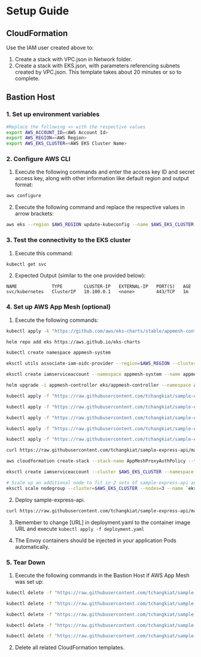 # Setup Guide

## CloudFormation

Use the IAM user created above to:

1. Create a stack with VPC.json in Network folder.
2. Create a stack with EKS.json, with parameters referencing subnets created by VPC.json. This template takes about 20 minutes or so to complete.

## Bastion Host

### 1. Set up environment variables

```bash
#Replace the following <> with the respective values
export AWS_ACCOUNT_ID=<AWS Account Id>
export AWS_REGION=<AWS Region>
export AWS_EKS_CLUSTER=<AWS EKS Cluster Name>
```

### 2. Configure AWS CLI

1. Execute the following commands and enter the access key ID and secret access key, along with other information like default region and output format:

```bash
aws configure
```

2. Execute the following command and replace the respective values in arrow brackets:

```bash
aws eks --region $AWS_REGION update-kubeconfig --name $AWS_EKS_CLUSTER
```

### 3. Test the connectivity to the EKS cluster

1. Execute this command:

```bash
kubectl get svc
```

2. Expected Output (similar to the one provided below):

```
NAME             TYPE        CLUSTER-IP   EXTERNAL-IP   PORT(S)   AGE
svc/kubernetes   ClusterIP   10.100.0.1   <none>        443/TCP   1m
```

### 4. Set up AWS App Mesh (optional)

1. Execute the following commands:

```bash
kubectl apply -k "https://github.com/aws/eks-charts/stable/appmesh-controller/crds?ref=master"

helm repo add eks https://aws.github.io/eks-charts

kubectl create namespace appmesh-system

eksctl utils associate-iam-oidc-provider --region=$AWS_REGION --cluster=$AWS_EKS_CLUSTER --approve

eksctl create iamserviceaccount --namespace appmesh-system --name appmesh-controller --attach-policy-arn arn:aws:iam::aws:policy/AWSCloudMapFullAccess,arn:aws:iam::aws:policy/AWSAppMeshFullAccess,arn:aws:iam::aws:policy/AWSXRayDaemonWriteAccess --cluster $AWS_EKS_CLUSTER --approve

helm upgrade -i appmesh-controller eks/appmesh-controller --namespace appmesh-system --set region=$AWS_REGION --set serviceAccount.create=false --set serviceAccount.name=appmesh-controller

kubectl apply -f "https://raw.githubusercontent.com/tchangkiat/sample-express-api/master/k8s/eks/appmesh-namespace.yaml"

kubectl apply -f "https://raw.githubusercontent.com/tchangkiat/sample-express-api/master/k8s/eks/appmesh.yaml"

kubectl apply -f "https://raw.githubusercontent.com/tchangkiat/sample-express-api/master/k8s/eks/appmesh-virtualnode.yaml"

kubectl apply -f "https://raw.githubusercontent.com/tchangkiat/sample-express-api/master/k8s/eks/appmesh-virtualrouter.yaml"

kubectl apply -f "https://raw.githubusercontent.com/tchangkiat/sample-express-api/master/k8s/eks/appmesh-virtualservice.yaml"

curl https://raw.githubusercontent.com/tchangkiat/sample-express-api/master/k8s/eks/proxy-auth-cf.json -o proxy-auth-cf.json

aws cloudformation create-stack --stack-name AppMeshProxyAuthPolicy --template-body file://proxy-auth-cf.json --parameters ParameterKey=MeshName,ParameterValue=default-mesh --capabilities CAPABILITY_NAMED_IAM

eksctl create iamserviceaccount --cluster $AWS_EKS_CLUSTER --namespace default --name sample-express-api-service --attach-policy-arn arn:aws:iam::$AWS_ACCOUNT_ID:policy/AppMeshProxyAuth-default-mesh --override-existing-serviceaccounts --approve

# Scale up an additional node to fit in 2 sets of sample-express-api and 1 set of AWS App Mesh Pods
eksctl scale nodegroup --cluster=$AWS_EKS_CLUSTER --nodes=3 --name `eksctl get nodegroup --cluster $AWS_EKS_CLUSTER | grep 'EKSNodeGroup' | awk '{print $2}'`
```

2. Deploy sample-express-api.

```bash
curl https://raw.githubusercontent.com/tchangkiat/sample-express-api/master/k8s/deployment.yaml -o deployment.yaml
```

3. Remember to change [URL] in deployment.yaml to the container image URL and execute ```kubectl apply -f deployment.yaml```

4. The Envoy containers should be injected in your application Pods automatically.

### 5. Tear Down

1. Execute the following commands in the Bastion Host if AWS App Mesh was set up:

```bash
kubectl delete -f "https://raw.githubusercontent.com/tchangkiat/sample-express-api/master/k8s/deployment.yaml"

kubectl delete -f "https://raw.githubusercontent.com/tchangkiat/sample-express-api/master/k8s/eks/appmesh-virtualservice.yaml"

kubectl delete -f "https://raw.githubusercontent.com/tchangkiat/sample-express-api/master/k8s/eks/appmesh-virtualrouter.yaml"

kubectl delete -f "https://raw.githubusercontent.com/tchangkiat/sample-express-api/master/k8s/eks/appmesh-virtualnode.yaml"

kubectl delete -f "https://raw.githubusercontent.com/tchangkiat/sample-express-api/master/k8s/eks/appmesh.yaml"
```

2. Delete all related CloudFormation templates.
